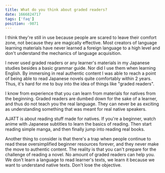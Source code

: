 ```yaml
---
title: What do you think about graded readers?
date: 1666824717
tags: ['faq']
position: -9871
---
```


I think they're still in use because people are scared to leave their comfort zone,
not because they are magically effective.
Most creators of language learning materials have never learned a foreign language to a high level
and don't understand the mechanics of language acquisition.

I never used graded readers or any learner's materials in my Japanese studies
besides a basic grammar guide.
Nor did I use them when learning English.
By immersing in real authentic content
I was able to reach a point of being able to read Japanese novels quite comfortably within 2 years.
Thus, it's hard for me to buy into the idea of things like "graded readers".

I know from experience that you can learn from materials for natives from the beginning.
Graded readers are dumbed down for the sake of a learner,
and thus do not teach you the real language.
They can never be as exciting as understanding something that was meant for real native speakers.

AJATT is about reading stuff made for natives.
If you're a beginner,
watch anime with Japanese subtitles to learn the basics of reading.
Then start reading simple manga, and then finally jump into reading real books.

Another thing to consider is that
there's a trap when
people continue to read these oversimplified beginner resources forever,
and they never make the move to authentic content.
The reality is that you can't prepare for the challenge of reading a novel.
No amount of graded readers can help you.
We don't learn a language to read learner's texts,
we learn it because we want to understand native texts.
Don't lose the objective.
